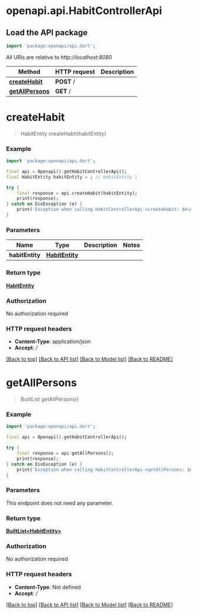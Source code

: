# openapi.api.HabitControllerApi

## Load the API package
```dart
import 'package:openapi/api.dart';
```

All URIs are relative to *http://localhost:8080*

Method | HTTP request | Description
------------- | ------------- | -------------
[**createHabit**](HabitControllerApi.md#createhabit) | **POST** / | 
[**getAllPersons**](HabitControllerApi.md#getallpersons) | **GET** / | 


# **createHabit**
> HabitEntity createHabit(habitEntity)



### Example
```dart
import 'package:openapi/api.dart';

final api = Openapi().getHabitControllerApi();
final HabitEntity habitEntity = ; // HabitEntity | 

try {
    final response = api.createHabit(habitEntity);
    print(response);
} catch on DioException (e) {
    print('Exception when calling HabitControllerApi->createHabit: $e\n');
}
```

### Parameters

Name | Type | Description  | Notes
------------- | ------------- | ------------- | -------------
 **habitEntity** | [**HabitEntity**](HabitEntity.md)|  | 

### Return type

[**HabitEntity**](HabitEntity.md)

### Authorization

No authorization required

### HTTP request headers

 - **Content-Type**: application/json
 - **Accept**: */*

[[Back to top]](#) [[Back to API list]](../README.md#documentation-for-api-endpoints) [[Back to Model list]](../README.md#documentation-for-models) [[Back to README]](../README.md)

# **getAllPersons**
> BuiltList<HabitEntity> getAllPersons()



### Example
```dart
import 'package:openapi/api.dart';

final api = Openapi().getHabitControllerApi();

try {
    final response = api.getAllPersons();
    print(response);
} catch on DioException (e) {
    print('Exception when calling HabitControllerApi->getAllPersons: $e\n');
}
```

### Parameters
This endpoint does not need any parameter.

### Return type

[**BuiltList&lt;HabitEntity&gt;**](HabitEntity.md)

### Authorization

No authorization required

### HTTP request headers

 - **Content-Type**: Not defined
 - **Accept**: */*

[[Back to top]](#) [[Back to API list]](../README.md#documentation-for-api-endpoints) [[Back to Model list]](../README.md#documentation-for-models) [[Back to README]](../README.md)


